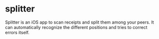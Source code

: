 # splitter

Splitter is an iOS app to scan receipts and split them among your peers. It can automatically recognize the different positions and tries to correct errors itself.
